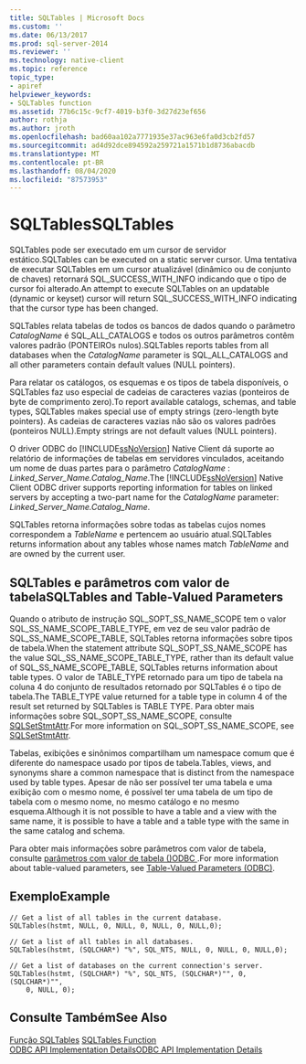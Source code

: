 ```yaml
---
title: SQLTables | Microsoft Docs
ms.custom: ''
ms.date: 06/13/2017
ms.prod: sql-server-2014
ms.reviewer: ''
ms.technology: native-client
ms.topic: reference
topic_type:
- apiref
helpviewer_keywords:
- SQLTables function
ms.assetid: 77b6c15c-9cf7-4019-b3f0-3d27d23ef656
author: rothja
ms.author: jroth
ms.openlocfilehash: bad60aa102a7771935e37ac963e6fa0d3cb2fd57
ms.sourcegitcommit: ad4d92dce894592a259721a1571b1d8736abacdb
ms.translationtype: MT
ms.contentlocale: pt-BR
ms.lasthandoff: 08/04/2020
ms.locfileid: "87573953"
---
```

# <a name="sqltables"></a><span data-ttu-id="52fc9-102">SQLTables</span><span class="sxs-lookup"><span data-stu-id="52fc9-102">SQLTables</span></span>
  <span data-ttu-id="52fc9-103">SQLTables pode ser executado em um cursor de servidor estático.</span><span class="sxs-lookup"><span data-stu-id="52fc9-103">SQLTables can be executed on a static server cursor.</span></span> <span data-ttu-id="52fc9-104">Uma tentativa de executar SQLTables em um cursor atualizável (dinâmico ou de conjunto de chaves) retornará SQL_SUCCESS_WITH_INFO indicando que o tipo de cursor foi alterado.</span><span class="sxs-lookup"><span data-stu-id="52fc9-104">An attempt to execute SQLTables on an updatable (dynamic or keyset) cursor will return SQL_SUCCESS_WITH_INFO indicating that the cursor type has been changed.</span></span>  
  
 <span data-ttu-id="52fc9-105">SQLTables relata tabelas de todos os bancos de dados quando o parâmetro *CatalogName* é SQL_ALL_CATALOGS e todos os outros parâmetros contêm valores padrão (PONTEIROs nulos).</span><span class="sxs-lookup"><span data-stu-id="52fc9-105">SQLTables reports tables from all databases when the *CatalogName* parameter is SQL_ALL_CATALOGS and all other parameters contain default values (NULL pointers).</span></span>  
  
 <span data-ttu-id="52fc9-106">Para relatar os catálogos, os esquemas e os tipos de tabela disponíveis, o SQLTables faz uso especial de cadeias de caracteres vazias (ponteiros de byte de comprimento zero).</span><span class="sxs-lookup"><span data-stu-id="52fc9-106">To report available catalogs, schemas, and table types, SQLTables makes special use of empty strings (zero-length byte pointers).</span></span> <span data-ttu-id="52fc9-107">As cadeias de caracteres vazias não são os valores padrões (ponteiros NULL).</span><span class="sxs-lookup"><span data-stu-id="52fc9-107">Empty strings are not default values (NULL pointers).</span></span>  
  
 <span data-ttu-id="52fc9-108">O driver ODBC do [!INCLUDE[ssNoVersion](../../includes/ssnoversion-md.md)] Native Client dá suporte ao relatório de informações de tabelas em servidores vinculados, aceitando um nome de duas partes para o parâmetro *CatalogName* : *Linked_Server_Name.Catalog_Name*.</span><span class="sxs-lookup"><span data-stu-id="52fc9-108">The [!INCLUDE[ssNoVersion](../../includes/ssnoversion-md.md)] Native Client ODBC driver supports reporting information for tables on linked servers by accepting a two-part name for the *CatalogName* parameter: *Linked_Server_Name.Catalog_Name*.</span></span>  
  
 <span data-ttu-id="52fc9-109">SQLTables retorna informações sobre todas as tabelas cujos nomes correspondem a *TableName* e pertencem ao usuário atual.</span><span class="sxs-lookup"><span data-stu-id="52fc9-109">SQLTables returns information about any tables whose names match *TableName* and are owned by the current user.</span></span>  
  
## <a name="sqltables-and-table-valued-parameters"></a><span data-ttu-id="52fc9-110">SQLTables e parâmetros com valor de tabela</span><span class="sxs-lookup"><span data-stu-id="52fc9-110">SQLTables and Table-Valued Parameters</span></span>  
 <span data-ttu-id="52fc9-111">Quando o atributo de instrução SQL_SOPT_SS_NAME_SCOPE tem o valor SQL_SS_NAME_SCOPE_TABLE_TYPE, em vez de seu valor padrão de SQL_SS_NAME_SCOPE_TABLE, SQLTables retorna informações sobre tipos de tabela.</span><span class="sxs-lookup"><span data-stu-id="52fc9-111">When the statement attribute SQL_SOPT_SS_NAME_SCOPE has the value SQL_SS_NAME_SCOPE_TABLE_TYPE, rather than its default value of SQL_SS_NAME_SCOPE_TABLE, SQLTables returns information about table types.</span></span> <span data-ttu-id="52fc9-112">O valor de TABLE_TYPE retornado para um tipo de tabela na coluna 4 do conjunto de resultados retornado por SQLTables é o tipo de tabela.</span><span class="sxs-lookup"><span data-stu-id="52fc9-112">The TABLE_TYPE value returned for a table type in column 4 of the result set returned by SQLTables is TABLE TYPE.</span></span> <span data-ttu-id="52fc9-113">Para obter mais informações sobre SQL_SOPT_SS_NAME_SCOPE, consulte [SQLSetStmtAttr](sqlsetstmtattr.md).</span><span class="sxs-lookup"><span data-stu-id="52fc9-113">For more information on SQL_SOPT_SS_NAME_SCOPE, see [SQLSetStmtAttr](sqlsetstmtattr.md).</span></span>  
  
 <span data-ttu-id="52fc9-114">Tabelas, exibições e sinônimos compartilham um namespace comum que é diferente do namespace usado por tipos de tabela.</span><span class="sxs-lookup"><span data-stu-id="52fc9-114">Tables, views, and synonyms share a common namespace that is distinct from the namespace used by table types.</span></span> <span data-ttu-id="52fc9-115">Apesar de não ser possível ter uma tabela e uma exibição com o mesmo nome, é possível ter uma tabela de um tipo de tabela com o mesmo nome, no mesmo catálogo e no mesmo esquema.</span><span class="sxs-lookup"><span data-stu-id="52fc9-115">Although it is not possible to have a table and a view with the same name, it is possible to have a table and a table type with the same in the same catalog and schema.</span></span>  
  
 <span data-ttu-id="52fc9-116">Para obter mais informações sobre parâmetros com valor de tabela, consulte [parâmetros com valor de tabela &#40;&#41;ODBC ](../native-client-odbc-table-valued-parameters/table-valued-parameters-odbc.md).</span><span class="sxs-lookup"><span data-stu-id="52fc9-116">For more information about table-valued parameters, see [Table-Valued Parameters &#40;ODBC&#41;](../native-client-odbc-table-valued-parameters/table-valued-parameters-odbc.md).</span></span>  
  
## <a name="example"></a><span data-ttu-id="52fc9-117">Exemplo</span><span class="sxs-lookup"><span data-stu-id="52fc9-117">Example</span></span>  
  
```  
// Get a list of all tables in the current database.  
SQLTables(hstmt, NULL, 0, NULL, 0, NULL, 0, NULL,0);  
  
// Get a list of all tables in all databases.  
SQLTables(hstmt, (SQLCHAR*) "%", SQL_NTS, NULL, 0, NULL, 0, NULL,0);  
  
// Get a list of databases on the current connection's server.  
SQLTables(hstmt, (SQLCHAR*) "%", SQL_NTS, (SQLCHAR*)"", 0, (SQLCHAR*)"",  
    0, NULL, 0);  
```  
  
## <a name="see-also"></a><span data-ttu-id="52fc9-118">Consulte Também</span><span class="sxs-lookup"><span data-stu-id="52fc9-118">See Also</span></span>  
 <span data-ttu-id="52fc9-119">[Função SQLTables](https://go.microsoft.com/fwlink/?LinkId=59374) </span><span class="sxs-lookup"><span data-stu-id="52fc9-119">[SQLTables Function](https://go.microsoft.com/fwlink/?LinkId=59374) </span></span>  
 [<span data-ttu-id="52fc9-120">ODBC API Implementation Details</span><span class="sxs-lookup"><span data-stu-id="52fc9-120">ODBC API Implementation Details</span></span>](odbc-api-implementation-details.md)  
  
  
